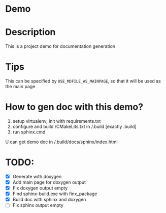 # Demo

# Description

This is a project demo for documentation generation

# Tips

This can be specified by `USE_MDFILE_AS_MAINPAGE`, so that it will be used as the main page

# How to gen doc with this demo?

1. setup virtualenv, init with requirements.txt
2. configure and build <root>/CMakeLits.txt in <root>/.build [exactly .build]
3. run sphinx.cmd

U can get demo doc in <root>/.build/docs/sphinx/index.html

# TODO:
- [x] Generate with doxygen
- [x] Add main page for doxygen output
- [x] Fix doxygen output empty
- [x] Find sphinx-build.exe with finx_package
- [x] Build doc with sphinx and doxygen
- [ ] Fix sphinx output empty

